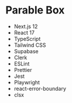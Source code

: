 # Parable Box

- Next.js 12
- React 17
- TypeScript
- Tailwind CSS
- Supabase
- Clerk
- ESLint
- Prettier
- Jest
- Playwright
- react-error-boundary
- clsx
